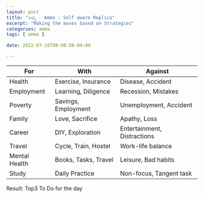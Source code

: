 ```yaml
---
layout: post
title: "ಅಮ್ಮ - Amma : Self aware Replica"
excerpt: "Making the moves based on Strategies"
categories: amma
tags: [ amma ]

date: 2022-07-16T08:08:50-04:00

---
```


| For           | With                 | Against                     |
|---------------|----------------------|-----------------------------|
| Health        | Exercise, Insurance  | Disease, Accident           |
| Employment    | Learning, Diligence  | Recession, Mistakes         |
| Poverty       | Savings, Employment  | Unemployment, Accident      |
| Family        | Love, Sacrifice      | Apathy, Loss                |
| Career        | DIY, Exploration     | Entertainment, Distractions |
| Travel        | Cycle, Train, Hostel | Work-life balance           |
| Mental Health | Books, Tasks, Travel | Leisure, Bad habits         |
| Study         | Daily Practice       | Non-focus, Tangent task     |


Result: Top3 To Do for the day
